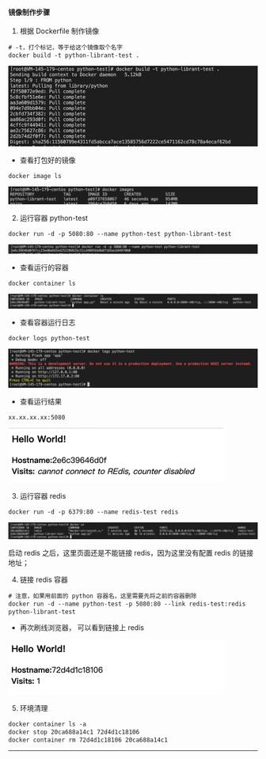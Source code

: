 #### 镜像制作步骤

1) 根据 Dockerfile 制作镜像
```shell
# -t，打个标记，等于给这个镜像取个名字
docker build -t python-librant-test .
```
![img.png](img.png)

- 查看打包好的镜像
```shell
docker image ls
```
![img_2.png](img_2.png)

2) 运行容器 python-test
```shell
docker run -d -p 5080:80 --name python-test python-librant-test
```
![img_3.png](img_3.png)

- 查看运行的容器
```shell
docker container ls
```
![img_4.png](img_4.png)

- 查看容器运行日志
```shell
docker logs python-test
```
![img_5.png](img_5.png)

- 查看运行结果
```shell
xx.xx.xx.xx:5080
```
![img_6.png](img_6.png)

3) 运行容器 redis
```shell
docker run -d -p 6379:80 --name redis-test redis
```
![img_1.png](img_1.png)

启动 redis 之后，这里页面还是不能链接 redis，因为这里没有配置 redis 的链接地址；

4) 链接 redis 容器
```shell
# 注意，如果用前面的 python 容器名，这里需要先将之前的容器删除
docker run -d --name python-test -p 5080:80 --link redis-test:redis python-librant-test
```

- 再次刷线浏览器， 可以看到链接上 redis

![img_7.png](img_7.png)

5) 环境清理
```shell
docker container ls -a
docker stop 20ca688a14c1 72d4d1c18106 
docker container rm 72d4d1c18106 20ca688a14c1
```

---

